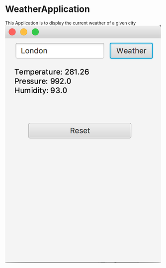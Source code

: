 # WeatherApplication
This Application is to display the current weather of a given city 
<img width="501" alt="screen shot 2018-03-11 at 10 38 06 pm" src="https://github.com/aabdin02/WeatherApplication/blob/master/Screen%20Shot%202018-03-15%20at%206.27.44%20PM.png">
